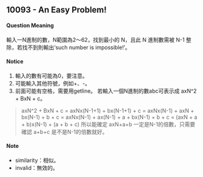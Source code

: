 ## 10093 - An Easy Problem!

#### Question Meaning
輸入一N進制的數，N範圍為2～62，找到最小的 N，且此 N 進制數需被 N-1 整除，若找不到則輸出‘such number is impossible!’。

#### Notice
1. 輸入的數有可能為0，要注意。
2. 可能輸入其他符號，例如+、-。
3. 前面可能有空格，需要用getline。
若輸入一個N進制的數abc可表示成 axN^2 + BxN + c。
>axN^2 + BxN + c
>= axNx(N-1+1) + bx(N-1+1) + c
>= axNx(N-1) + axN + bx(N-1) + b + c
>= axNx(N-1) + ax(N-1) + a + bx(N-1) + b + c
>= (axN + a + b)x(N-1) + (a + b + c)
所以能確定 axN+a+b 一定是N-1的倍數，只需要確認 a+b+c 是不是N-1的倍數就好。

#### Note
- similarity：相似。
- invalid：無效的。